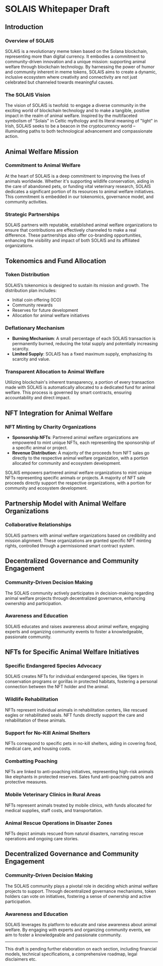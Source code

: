 # SOLAIS Whitepaper Draft

## Introduction

### Overview of SOLAIS
SOLAIS is a revolutionary meme token based on the Solana blockchain, representing more than digital currency. It embodies a commitment to community-driven innovation and a unique mission: supporting animal welfare through blockchain technology. By harnessing the power of humor and community inherent in meme tokens, SOLAIS aims to create a dynamic, inclusive ecosystem where creativity and connectivity are not just celebrated but channeled towards meaningful causes.

### The SOLAIS Vision
The vision of SOLAIS is twofold: to engage a diverse community in the exciting world of blockchain technology and to make a tangible, positive impact in the realm of animal welfare. Inspired by the multifaceted symbolism of "Solais" in Celtic mythology and its literal meaning of "light" in Irish, SOLAIS seeks to be a beacon in the cryptocurrency world – illuminating paths to both technological advancement and compassionate action.

## Animal Welfare Mission

### Commitment to Animal Welfare
At the heart of SOLAIS is a deep commitment to improving the lives of animals worldwide. Whether it's supporting wildlife conservation, aiding in the care of abandoned pets, or funding vital veterinary research, SOLAIS dedicates a significant portion of its resources to animal welfare initiatives. This commitment is embedded in our tokenomics, governance model, and community activities.

### Strategic Partnerships
SOLAIS partners with reputable, established animal welfare organizations to ensure that contributions are effectively channeled to make a real difference. These partnerships also offer co-branding opportunities, enhancing the visibility and impact of both SOLAIS and its affiliated organizations.

## Tokenomics and Fund Allocation

### Token Distribution
SOLAIS’s tokenomics is designed to sustain its mission and growth. The distribution plan includes:

- Initial coin offering (ICO)
- Community rewards
- Reserves for future development
- Allocation for animal welfare initiatives

### Deflationary Mechanism
- **Burning Mechanism**: A small percentage of each SOLAIS transaction is permanently burned, reducing the total supply and potentially increasing scarcity.
- **Limited Supply**: SOLAIS has a fixed maximum supply, emphasizing its scarcity and value.

### Transparent Allocation to Animal Welfare
Utilizing blockchain's inherent transparency, a portion of every transaction made with SOLAIS is automatically allocated to a dedicated fund for animal welfare. This process is governed by smart contracts, ensuring accountability and direct impact.

## NFT Integration for Animal Welfare

### NFT Minting by Charity Organizations
- **Sponsorship NFTs**: Partnered animal welfare organizations are empowered to mint unique NFTs, each representing the sponsorship of a specific animal or project.
- **Revenue Distribution**: A majority of the proceeds from NFT sales go directly to the respective animal welfare organization, with a portion allocated for community and ecosystem development.

SOLAIS empowers partnered animal welfare organizations to mint unique NFTs representing specific animals or projects. A majority of NFT sale proceeds directly support the respective organizations, with a portion for community and ecosystem development.


## Partnership Model with Animal Welfare Organizations

### Collaborative Relationships

SOLAIS partners with animal welfare organizations based on credibility and mission alignment. These organizations are granted specific NFT minting rights, controlled through a permissioned smart contract system.

## Decentralized Governance and Community Engagement

### Community-Driven Decision Making

The SOLAIS community actively participates in decision-making regarding animal welfare projects through decentralized governance, enhancing ownership and participation.

### Awareness and Education

SOLAIS educates and raises awareness about animal welfare, engaging experts and organizing community events to foster a knowledgeable, passionate community.

## NFTs for Specific Animal Welfare Initiatives

### Specific Endangered Species Advocacy

SOLAIS creates NFTs for individual endangered species, like tigers in conservation programs or gorillas in protected habitats, fostering a personal connection between the NFT holder and the animal.

### Wildlife Rehabilitation

NFTs represent individual animals in rehabilitation centers, like rescued eagles or rehabilitated seals. NFT funds directly support the care and rehabilitation of these animals.

### Support for No-Kill Animal Shelters

NFTs correspond to specific pets in no-kill shelters, aiding in covering food, medical care, and housing costs.

### Combatting Poaching

NFTs are linked to anti-poaching initiatives, representing high-risk animals like elephants in protected reserves. Sales fund anti-poaching patrols and protective measures.

### Mobile Veterinary Clinics in Rural Areas

NFTs represent animals treated by mobile clinics, with funds allocated for medical supplies, staff costs, and transportation.

### Animal Rescue Operations in Disaster Zones

NFTs depict animals rescued from natural disasters, narrating rescue operations and ongoing care stories.


## Decentralized Governance and Community Engagement

### Community-Driven Decision Making
The SOLAIS community plays a pivotal role in deciding which animal welfare projects to support. Through decentralized governance mechanisms, token holders can vote on initiatives, fostering a sense of ownership and active participation.

### Awareness and Education
SOLAIS leverages its platform to educate and raise awareness about animal welfare. By engaging with experts and organizing community events, we aim to foster a knowledgeable and passionate community.

---

This draft is pending further elaboration on each section, including financial models, technical specifications, a comprehensive roadmap, legal disclaimers etc. 
